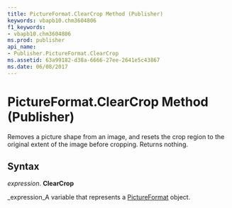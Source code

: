 ```yaml
---
title: PictureFormat.ClearCrop Method (Publisher)
keywords: vbapb10.chm3604806
f1_keywords:
- vbapb10.chm3604806
ms.prod: publisher
api_name:
- Publisher.PictureFormat.ClearCrop
ms.assetid: 63a99182-d38a-6666-27ee-2641e5c43867
ms.date: 06/08/2017
---
```



# PictureFormat.ClearCrop Method (Publisher)

Removes a picture shape from an image, and resets the crop region to the original extent of the image before cropping. Returns nothing.


## Syntax

 _expression_. **ClearCrop**

 _expression_A variable that represents a  [PictureFormat](pictureformat-object-publisher.md) object.


